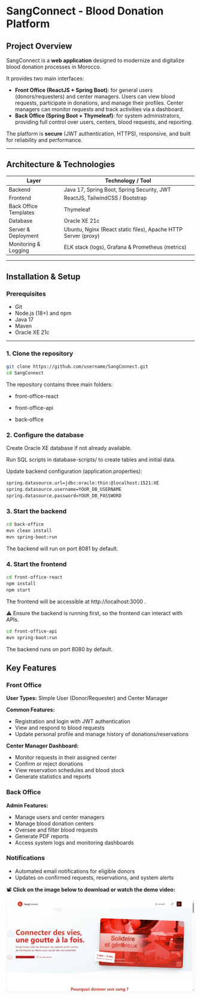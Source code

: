 # SangConnect - Blood Donation Platform

## Project Overview
SangConnect is a **web application** designed to modernize and digitalize blood donation processes in Morocco.  

It provides two main interfaces:  
- **Front Office (ReactJS + Spring Boot)**: for general users (donors/requesters) and center managers. Users can view blood requests, participate in donations, and manage their profiles. Center managers can monitor requests and track activities via a dashboard.  
- **Back Office (Spring Boot + Thymeleaf)**: for system administrators, providing full control over users, centers, blood requests, and reporting.

The platform is **secure** (JWT authentication, HTTPS), responsive, and built for reliability and performance.

---

## Architecture & Technologies

| Layer                  | Technology / Tool                     |
|------------------------|--------------------------------------|
| Backend                | Java 17, Spring Boot, Spring Security, JWT |
| Frontend               | ReactJS, TailwindCSS / Bootstrap     |
| Back Office Templates  | Thymeleaf                             |
| Database               | Oracle XE 21c                         |
| Server & Deployment    | Ubuntu, Nginx (React static files), Apache HTTP Server (proxy) |
| Monitoring & Logging   | ELK stack (logs), Grafana & Prometheus (metrics) |

---

## Installation & Setup

### Prerequisites
- Git  
- Node.js (18+) and npm  
- Java 17  
- Maven  
- Oracle XE 21c  

---

### 1. Clone the repository
```bash
git clone https://github.com/username/SangConnect.git
cd SangConnect
```
The repository contains three main folders:

- front-office-react

- front-office-api

-  back-office

### 2. Configure the database

Create Oracle XE database if not already available.

Run SQL scripts in database-scripts/ to create tables and initial data.

Update backend configuration (application.properties):
``` bash
spring.datasource.url=jdbc:oracle:thin:@localhost:1521:XE
spring.datasource.username=YOUR_DB_USERNAME
spring.datasource.password=YOUR_DB_PASSWORD
```

### 3. Start the backend
``` bash
cd back-office
mvn clean install
mvn spring-boot:run
```
The backend will run on port 8081 by default.

### 4. Start the frontend
``` bash
cd front-office-react
npm install
npm start
```
The frontend will be accessible at http://localhost:3000
.

⚠ Ensure the backend is running first, so the frontend can interact with APIs.
``` bash
cd front-office-api
mvn spring-boot:run
```
The backend runs on port 8080 by default.
## Key Features

### Front Office

**User Types:** Simple User (Donor/Requester) and Center Manager

**Common Features:**
- Registration and login with JWT authentication
- View and respond to blood requests
- Update personal profile and manage history of donations/reservations

**Center Manager Dashboard:**
- Monitor requests in their assigned center
- Confirm or reject donations
- View reservation schedules and blood stock
- Generate statistics and reports

### Back Office

**Admin Features:**
- Manage users and center managers
- Manage blood donation centers
- Oversee and filter blood requests
- Generate PDF reports
- Access system logs and monitoring dashboards

### Notifications
- Automated email notifications for eligible donors
- Updates on confirmed requests, reservations, and system alerts

📽️ **Click on the image below to download or watch the demo video:**

[![Demo](https://raw.githubusercontent.com/SALimanaim18/BloodConnectApp/main/video_Demo/hero.jpeg)](https://raw.githubusercontent.com/SALimanaim18/BloodConnectApp/main/video_Demo/BloodConnect.mp4)


